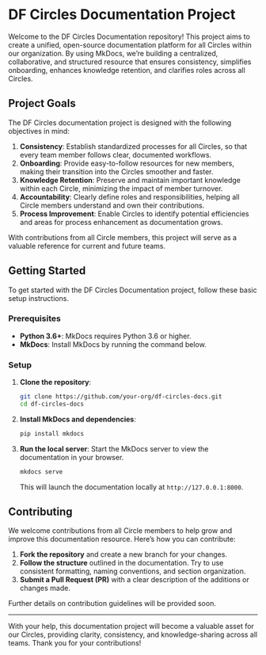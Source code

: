 # DF Circles Documentation Project

Welcome to the DF Circles Documentation repository! This project aims to create a unified, open-source documentation platform for all Circles within our organization. By using MkDocs, we’re building a centralized, collaborative, and structured resource that ensures consistency, simplifies onboarding, enhances knowledge retention, and clarifies roles across all Circles.

## Project Goals

The DF Circles documentation project is designed with the following objectives in mind:

1. **Consistency**: Establish standardized processes for all Circles, so that every team member follows clear, documented workflows.
2. **Onboarding**: Provide easy-to-follow resources for new members, making their transition into the Circles smoother and faster.
3. **Knowledge Retention**: Preserve and maintain important knowledge within each Circle, minimizing the impact of member turnover.
4. **Accountability**: Clearly define roles and responsibilities, helping all Circle members understand and own their contributions.
5. **Process Improvement**: Enable Circles to identify potential efficiencies and areas for process enhancement as documentation grows.

With contributions from all Circle members, this project will serve as a valuable reference for current and future teams.

## Getting Started

To get started with the DF Circles Documentation project, follow these basic setup instructions.

### Prerequisites

- **Python 3.6+**: MkDocs requires Python 3.6 or higher.
- **MkDocs**: Install MkDocs by running the command below.

### Setup

1. **Clone the repository**:
   ```bash
   git clone https://github.com/your-org/df-circles-docs.git
   cd df-circles-docs
   ```

2. **Install MkDocs and dependencies**:
   ```bash
   pip install mkdocs
   ```

3. **Run the local server**:
   Start the MkDocs server to view the documentation in your browser.
   ```bash
   mkdocs serve
   ```
   This will launch the documentation locally at `http://127.0.0.1:8000`.

## Contributing

We welcome contributions from all Circle members to help grow and improve this documentation resource. Here’s how you can contribute:

1. **Fork the repository** and create a new branch for your changes.
2. **Follow the structure** outlined in the documentation. Try to use consistent formatting, naming conventions, and section organization.
3. **Submit a Pull Request (PR)** with a clear description of the additions or changes made.

Further details on contribution guidelines will be provided soon.

---

With your help, this documentation project will become a valuable asset for our Circles, providing clarity, consistency, and knowledge-sharing across all teams. Thank you for your contributions!
